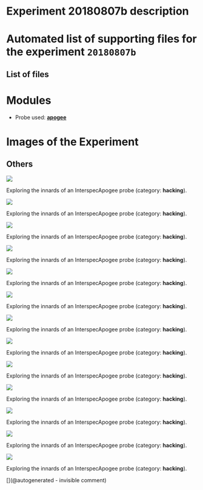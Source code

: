 # Experiment 20180807b description





# Automated list of supporting files for the __experiment `20180807b`__

## List of files




# Modules

* Probe used: __[apogee](/include/probes/auto/apogee.md)__




# Images of the Experiment

## Others

![](/include/images/Interspec/P_20180807_221744.jpg)

Exploring the innards of an InterspecApogee probe (category: __hacking__).

![](/include/images/Interspec/P_20180807_221925.jpg)

Exploring the innards of an InterspecApogee probe (category: __hacking__).

![](/include/images/Interspec/P_20180807_221936.jpg)

Exploring the innards of an InterspecApogee probe (category: __hacking__).

![](/include/images/Interspec/P_20180807_221550.jpg)

Exploring the innards of an InterspecApogee probe (category: __hacking__).

![](/include/images/Interspec/P_20180807_222243.jpg)

Exploring the innards of an InterspecApogee probe (category: __hacking__).

![](/include/images/Interspec/P_20180807_221845.jpg)

Exploring the innards of an InterspecApogee probe (category: __hacking__).

![](/include/images/Interspec/P_20180807_222100.jpg)

Exploring the innards of an InterspecApogee probe (category: __hacking__).

![](/include/images/Interspec/P_20180807_221458.jpg)

Exploring the innards of an InterspecApogee probe (category: __hacking__).

![](/include/images/Interspec/P_20180807_222132.jpg)

Exploring the innards of an InterspecApogee probe (category: __hacking__).

![](/include/images/Interspec/P_20180807_221519.jpg)

Exploring the innards of an InterspecApogee probe (category: __hacking__).

![](/include/images/Interspec/P_20180807_222529.jpg)

Exploring the innards of an InterspecApogee probe (category: __hacking__).

![](/include/images/Interspec/P_20180807_221435.jpg)

Exploring the innards of an InterspecApogee probe (category: __hacking__).

![](/include/images/Interspec/P_20180807_222256.jpg)

Exploring the innards of an InterspecApogee probe (category: __hacking__).










[](@autogenerated - invisible comment)